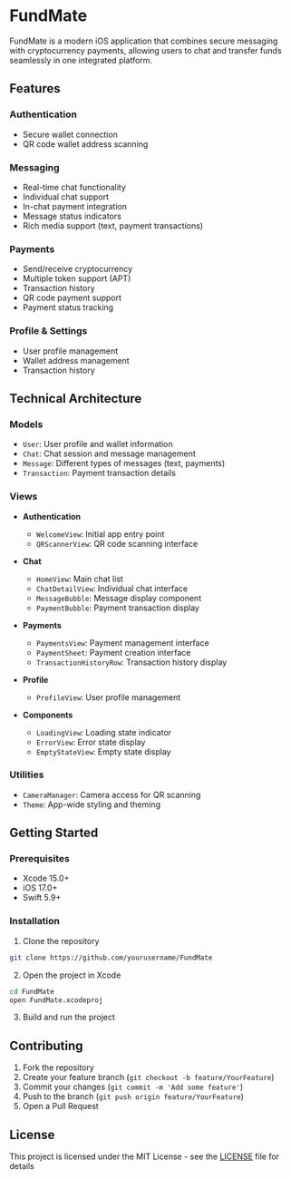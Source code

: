 # FundMate

FundMate is a modern iOS application that combines secure messaging with cryptocurrency payments, allowing users to chat and transfer funds seamlessly in one integrated platform.

## Features

### Authentication
- Secure wallet connection
- QR code wallet address scanning

### Messaging
- Real-time chat functionality
- Individual chat support
- In-chat payment integration
- Message status indicators
- Rich media support (text, payment transactions)

### Payments
- Send/receive cryptocurrency
- Multiple token support (APT)
- Transaction history
- QR code payment support
- Payment status tracking

### Profile & Settings
- User profile management
- Wallet address management
- Transaction history

## Technical Architecture

### Models
- `User`: User profile and wallet information
- `Chat`: Chat session and message management
- `Message`: Different types of messages (text, payments)
- `Transaction`: Payment transaction details

### Views
- **Authentication**
  - `WelcomeView`: Initial app entry point
  - `QRScannerView`: QR code scanning interface
  
- **Chat**
  - `HomeView`: Main chat list
  - `ChatDetailView`: Individual chat interface
  - `MessageBubble`: Message display component
  - `PaymentBubble`: Payment transaction display
  
- **Payments**
  - `PaymentsView`: Payment management interface
  - `PaymentSheet`: Payment creation interface
  - `TransactionHistoryRow`: Transaction history display
  
- **Profile**
  - `ProfileView`: User profile management
  
- **Components**
  - `LoadingView`: Loading state indicator
  - `ErrorView`: Error state display
  - `EmptyStateView`: Empty state display

### Utilities
- `CameraManager`: Camera access for QR scanning
- `Theme`: App-wide styling and theming

## Getting Started

### Prerequisites
- Xcode 15.0+
- iOS 17.0+
- Swift 5.9+

### Installation
1. Clone the repository
```bash
git clone https://github.com/yourusername/FundMate
```

2. Open the project in Xcode
```bash
cd FundMate
open FundMate.xcodeproj
```

3. Build and run the project

## Contributing

1. Fork the repository
2. Create your feature branch (`git checkout -b feature/YourFeature`)
3. Commit your changes (`git commit -m 'Add some feature'`)
4. Push to the branch (`git push origin feature/YourFeature`)
5. Open a Pull Request

## License

This project is licensed under the MIT License - see the [LICENSE](LICENSE) file for details
